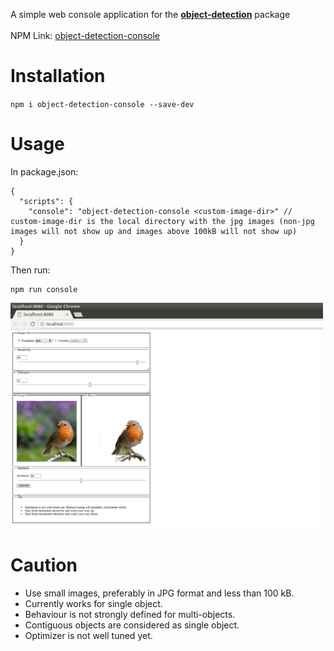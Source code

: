A simple web console application for the [**object-detection**](https://github.com/rosesonfire/objectDetection) package<br /><br />
NPM Link: [object-detection-console](https://www.npmjs.com/package/object-detection-console)
# Installation
`npm i object-detection-console --save-dev`
# Usage
In package.json:
```
{
  "scripts": {
    "console": "object-detection-console <custom-image-dir>" // custom-image-dir is the local directory with the jpg images (non-jpg images will not show up and images above 100kB will not show up)
  }
}
```
Then run:
```
npm run console
```
<img src="./sample.png" width="500" />

# Caution
- Use small images, preferably in JPG format and less than 100 kB.
- Currently works for single object.
- Behaviour is not strongly defined for multi-objects.
- Contiguous objects are considered as single object.
- Optimizer is not well tuned yet.
